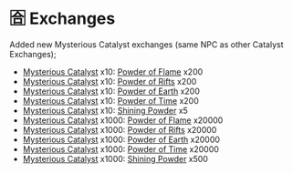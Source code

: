 # 🈴 Exchanges

Added new Mysterious Catalyst exchanges (same NPC as other Catalyst Exchanges);

* [Mysterious Catalyst](https://bdocodex.com/us/item/9781/) x10: [Powder of Flame](https://bdocodex.com/us/item/4802/) x200
* [Mysterious Catalyst](https://bdocodex.com/us/item/9781/) x10: [Powder of Rifts](https://bdocodex.com/us/item/4803/) x200
* [Mysterious Catalyst](https://bdocodex.com/us/item/9781/) x10: [Powder of Earth](https://bdocodex.com/us/item/4804/) x200
* [Mysterious Catalyst](https://bdocodex.com/us/item/9781/) x10: [Powder of Time](https://bdocodex.com/us/item/4805/) x200
* [Mysterious Catalyst](https://bdocodex.com/us/item/9781/) x10: [Shining Powder](https://bdocodex.com/us/item/9733/) x5
* [Mysterious Catalyst](https://bdocodex.com/us/item/9781/) x1000: [Powder of Flame](https://bdocodex.com/us/item/4802/) x20000
* [Mysterious Catalyst](https://bdocodex.com/us/item/9781/) x1000: [Powder of Rifts](https://bdocodex.com/us/item/4803/) x20000
* [Mysterious Catalyst](https://bdocodex.com/us/item/9781/) x1000: [Powder of Earth](https://bdocodex.com/us/item/4804/) x20000
* [Mysterious Catalyst](https://bdocodex.com/us/item/9781/) x1000: [Powder of Time](https://bdocodex.com/us/item/4805/) x20000
* [Mysterious Catalyst](https://bdocodex.com/us/item/9781/) x1000: [Shining Powder](https://bdocodex.com/us/item/9733/) x500
